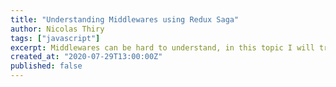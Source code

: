```yaml
---
title: "Understanding Middlewares using Redux Saga"
author: Nicolas Thiry
tags: ["javascript"]
excerpt: Middlewares can be hard to understand, in this topic I will try to explain it while using Redux Saga and generators
created_at: "2020-07-29T13:00:00Z"
published: false
---
```



